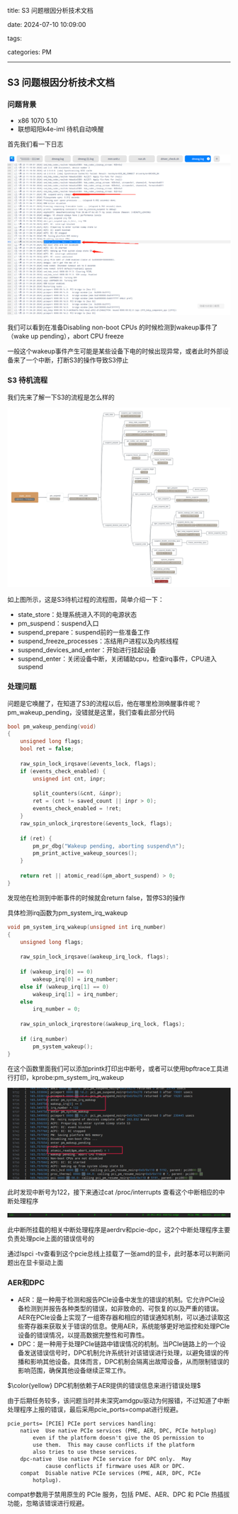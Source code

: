 title: S3 问题根因分析技术文档

date: 2024-07-10 10:09:00

tags:

categories: PM

---

## S3 问题根因分析技术文档

### 问题背景

+ x86	1070	5.10
+ 联想昭阳k4e-iml 待机自动唤醒

首先我们看一下日志

![k4e-iml](./img/k4e-iml.png)

我们可以看到在准备Disabling non-boot CPUs 的时候检测到wakeup事件了（wake up pending），abort CPU freeze

一般这个wakeup事件产生可能是某些设备下电的时候出现异常，或者此时外部设备来了一个中断，打断S3的操作导致S3停止

### S3 待机流程

我们先来了解一下S3的流程是怎么样的

![S3待机](./img/S3待机.png)

如上图所示，这是S3待机过程的流程图，简单介绍一下：

- state_store：处理系统进入不同的电源状态
- pm_suspend：suspend入口
- suspend_prepare：suspend前的一些准备工作
- suspend_freeze_processes：冻结用户进程以及内核线程
- suspend_devices_and_enter：开始进行挂起设备
- suspend_enter：关闭设备中断，关闭辅助cpu，检查irq事件，CPU进入suspend

### 处理问题

问题是它唤醒了，在知道了S3的流程以后，他在哪里检测唤醒事件呢？pm_wakeup_pending，没错就是这里，我们查看此部分代码

```c
bool pm_wakeup_pending(void)
{
	unsigned long flags;
	bool ret = false;

	raw_spin_lock_irqsave(&events_lock, flags);
	if (events_check_enabled) {
		unsigned int cnt, inpr;

		split_counters(&cnt, &inpr);
		ret = (cnt != saved_count || inpr > 0);
		events_check_enabled = !ret;
	}
	raw_spin_unlock_irqrestore(&events_lock, flags);

	if (ret) {
		pm_pr_dbg("Wakeup pending, aborting suspend\n");
		pm_print_active_wakeup_sources();
	}

	return ret || atomic_read(&pm_abort_suspend) > 0;
}
```

发现他在检测到中断事件的时候就会return  false，暂停S3的操作

具体检测irq函数为pm_system_irq_wakeup

```C
void pm_system_irq_wakeup(unsigned int irq_number)
{
	unsigned long flags;

	raw_spin_lock_irqsave(&wakeup_irq_lock, flags);

	if (wakeup_irq[0] == 0)
		wakeup_irq[0] = irq_number;
	else if (wakeup_irq[1] == 0)
		wakeup_irq[1] = irq_number;
	else
		irq_number = 0;

	raw_spin_unlock_irqrestore(&wakeup_irq_lock, flags);

	if (irq_number)
		pm_system_wakeup();
}
```

在这个函数里面我们可以添加printk打印出中断号，或者可以使用bpftrace工具进行打印，kprobe:pm_system_irq_wakeup

![k4e-iml](./img/k4e-iml1.png)

此时发现中断号为122，接下来通过cat /proc/interrupts 查看这个中断相应的中断处理程序

![k4e-iml](./img/122-irq.png)

此中断所挂载的相关中断处理程序是aerdrv和pcie-dpc，这2个中断处理程序主要负责处理pcie上面的错误信号的

通过lspci -tv查看到这个pcie总线上挂载了一张amd的显卡，此时基本可以判断问题出在显卡驱动上面

### AER和DPC

- AER：是一种用于检测和报告PCIe设备中发生的错误的机制。它允许PCIe设备检测到并报告各种类型的错误，如非致命的、可恢复的以及严重的错误。AER在PCIe设备上实现了一组寄存器和相应的错误通知机制，可以通过读取这些寄存器来获取关于错误的信息。使用AER，系统能够更好地监控和处理PCIe设备的错误情况，以提高数据完整性和可靠性。
- DPC：是一种用于处理PCIe链路中错误情况的机制。当PCIe链路上的一个设备发送错误信号时，DPC机制允许系统针对该错误进行处理，以避免错误的传播和影响其他设备。具体而言，DPC机制会隔离出故障设备，从而限制错误的影响范围，确保其他设备继续正常工作。

$\color{yellow} DPC机制依赖于AER提供的错误信息来进行错误处理$

由于后期任务较多，该问题当时并未深究amdgpu驱动为何报错，不过知道了中断处理程序上报的错误，最后采用pcie_ports=compat进行规避。

```
pcie_ports=	[PCIE] PCIe port services handling:
	native	Use native PCIe services (PME, AER, DPC, PCIe hotplug)
		even if the platform doesn't give the OS permission to
		use them.  This may cause conflicts if the platform
		also tries to use these services.
	dpc-native	Use native PCIe service for DPC only.  May
			cause conflicts if firmware uses AER or DPC.
	compat	Disable native PCIe services (PME, AER, DPC, PCIe
		hotplug).
```

compat参数用于禁用原生的 PCIe 服务，包括 PME、AER、DPC 和 PCIe 热插拔功能，忽略该错误进行规避。



